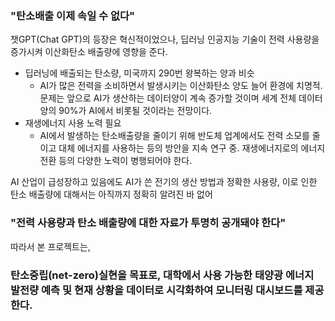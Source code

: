 ### "탄소배출 이제 속일 수 없다"

챗GPT(Chat GPT)의 등장은 혁신적이었으나, 딥러닝 인공지능 기술이 전력 사용량을 증가시켜 이산화탄소 배출량에 영향을 준다.
- 딥러닝에 배출되는 탄소량, 미국까지 290번 왕복하는 양과 비슷
  - AI가 많은 전력을 소비하면서 발생시키는 이산화탄소 양도 늘어 환경에 치명적. 문제는 앞으로 AI가 생산하는 데이터양이 계속 증가할 것이며 세계 전체 데이터양의 90%가 AI에서 비롯될 것이라는 전망이다.
- 재생에너지 사용 노력 필요
   - AI에서 발생하는 탄소배출량을 줄이기 위해 반도체 업계에서도 전력 소모를 줄이고 대체 에너지를 사용하는 등의 방안을 지속 연구 중. 재생에너지로의 에너지 전환 등의 다양한 노력이 병행되어야 한다.
 
AI 산업이 급성장하고 있음에도 AI가 쓴 전기의 생산 방법과 정확한 사용량, 이로 인한 탄소 배출량에 대해서는 아직까지 정확히 알려진 바 없어
  ### "전력 사용량과 탄소 배출량에 대한 자료가 투명히 공개돼야 한다"

  따라서 본 프로젝트는,
  ### 탄소중립(net-zero)실현을 목표로, 대학에서 사용 가능한 태양광 에너지 발전량 예측 및 현재 상황을 데이터로 시각화하여 모니터링 대시보드를 제공한다.
